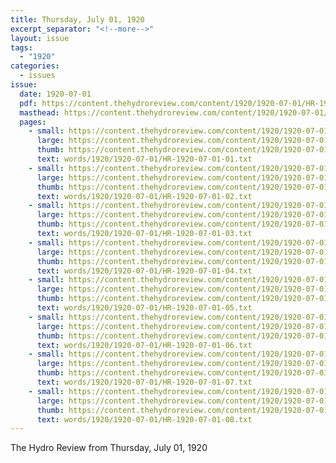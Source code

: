 ```yaml
---
title: Thursday, July 01, 1920
excerpt_separator: "<!--more-->"
layout: issue
tags:
  - "1920"
categories:
  - issues
issue:
  date: 1920-07-01
  pdf: https://content.thehydroreview.com/content/1920/1920-07-01/HR-1920-07-01.pdf
  masthead: https://content.thehydroreview.com/content/1920/1920-07-01/masthead/HR-1920-07-01.jpg
  pages:
    - small: https://content.thehydroreview.com/content/1920/1920-07-01/small/HR-1920-07-01-01.jpg
      large: https://content.thehydroreview.com/content/1920/1920-07-01/large/HR-1920-07-01-01.jpg
      thumb: https://content.thehydroreview.com/content/1920/1920-07-01/thumbnails/HR-1920-07-01-01.jpg
      text: words/1920/1920-07-01/HR-1920-07-01-01.txt
    - small: https://content.thehydroreview.com/content/1920/1920-07-01/small/HR-1920-07-01-02.jpg
      large: https://content.thehydroreview.com/content/1920/1920-07-01/large/HR-1920-07-01-02.jpg
      thumb: https://content.thehydroreview.com/content/1920/1920-07-01/thumbnails/HR-1920-07-01-02.jpg
      text: words/1920/1920-07-01/HR-1920-07-01-02.txt
    - small: https://content.thehydroreview.com/content/1920/1920-07-01/small/HR-1920-07-01-03.jpg
      large: https://content.thehydroreview.com/content/1920/1920-07-01/large/HR-1920-07-01-03.jpg
      thumb: https://content.thehydroreview.com/content/1920/1920-07-01/thumbnails/HR-1920-07-01-03.jpg
      text: words/1920/1920-07-01/HR-1920-07-01-03.txt
    - small: https://content.thehydroreview.com/content/1920/1920-07-01/small/HR-1920-07-01-04.jpg
      large: https://content.thehydroreview.com/content/1920/1920-07-01/large/HR-1920-07-01-04.jpg
      thumb: https://content.thehydroreview.com/content/1920/1920-07-01/thumbnails/HR-1920-07-01-04.jpg
      text: words/1920/1920-07-01/HR-1920-07-01-04.txt
    - small: https://content.thehydroreview.com/content/1920/1920-07-01/small/HR-1920-07-01-05.jpg
      large: https://content.thehydroreview.com/content/1920/1920-07-01/large/HR-1920-07-01-05.jpg
      thumb: https://content.thehydroreview.com/content/1920/1920-07-01/thumbnails/HR-1920-07-01-05.jpg
      text: words/1920/1920-07-01/HR-1920-07-01-05.txt
    - small: https://content.thehydroreview.com/content/1920/1920-07-01/small/HR-1920-07-01-06.jpg
      large: https://content.thehydroreview.com/content/1920/1920-07-01/large/HR-1920-07-01-06.jpg
      thumb: https://content.thehydroreview.com/content/1920/1920-07-01/thumbnails/HR-1920-07-01-06.jpg
      text: words/1920/1920-07-01/HR-1920-07-01-06.txt
    - small: https://content.thehydroreview.com/content/1920/1920-07-01/small/HR-1920-07-01-07.jpg
      large: https://content.thehydroreview.com/content/1920/1920-07-01/large/HR-1920-07-01-07.jpg
      thumb: https://content.thehydroreview.com/content/1920/1920-07-01/thumbnails/HR-1920-07-01-07.jpg
      text: words/1920/1920-07-01/HR-1920-07-01-07.txt
    - small: https://content.thehydroreview.com/content/1920/1920-07-01/small/HR-1920-07-01-08.jpg
      large: https://content.thehydroreview.com/content/1920/1920-07-01/large/HR-1920-07-01-08.jpg
      thumb: https://content.thehydroreview.com/content/1920/1920-07-01/thumbnails/HR-1920-07-01-08.jpg
      text: words/1920/1920-07-01/HR-1920-07-01-08.txt
---
```


The Hydro Review from Thursday, July 01, 1920

<!--more-->

